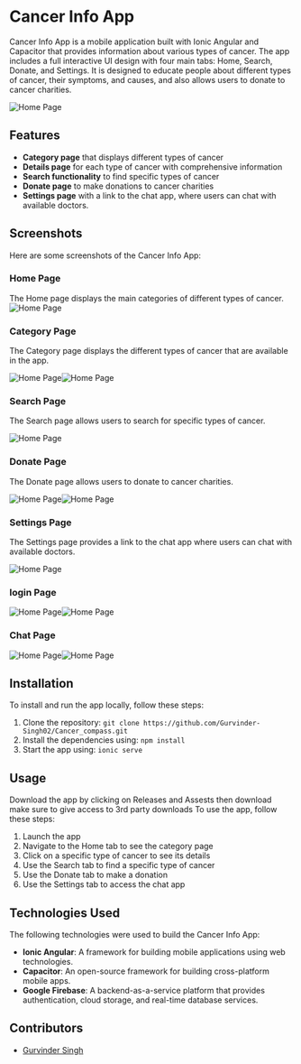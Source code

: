 # Cancer Info App

Cancer Info App is a mobile application built with Ionic Angular and Capacitor that provides information about various types of cancer. The app includes a full interactive UI design with four main tabs: Home, Search, Donate, and Settings. It is designed to educate people about different types of cancer, their symptoms, and causes, and also allows users to donate to cancer charities.

![Home Page](ScreenShots/mockup.png)


## Features

- **Category page** that displays different types of cancer
- **Details page** for each type of cancer with comprehensive information
- **Search functionality** to find specific types of cancer
- **Donate page** to make donations to cancer charities
- **Settings page** with a link to the chat app, where users can chat with available doctors.

## Screenshots

Here are some screenshots of the Cancer Info App:

### Home Page

The Home page displays the main categories of different types of cancer.
![Home Page](ScreenShots/home.jpg)


### Category Page

The Category page displays the different types of cancer that are available in the app.

![Home Page](ScreenShots/category.jpg)![Home Page](ScreenShots/category1.jpg)


### Search Page

The Search page allows users to search for specific types of cancer.

![Home Page](ScreenShots/search.jpg)

### Donate Page

The Donate page allows users to donate to cancer charities.

![Home Page](ScreenShots/donate.jpg)![Home Page](ScreenShots/donate1.jpg)

### Settings Page

The Settings page provides a link to the chat app where users can chat with available doctors.

![Home Page](ScreenShots/settings.jpg)

### login Page
![Home Page](ScreenShots/login.jpg)![Home Page](ScreenShots/login1.jpg) 

### Chat Page
![Home Page](ScreenShots/chat.jpg)![Home Page](ScreenShots/chat1.jpg)

## Installation

To install and run the app locally, follow these steps:

1. Clone the repository: `git clone https://github.com/Gurvinder-Singh02/Cancer_compass.git`
2. Install the dependencies using: `npm install`
3. Start the app using: `ionic serve`

## Usage
Download the app by clicking on Releases and Assests then download make sure to give access to 3rd party downloads
To use the app, follow these steps:

1. Launch the app
2. Navigate to the Home tab to see the category page
3. Click on a specific type of cancer to see its details
4. Use the Search tab to find a specific type of cancer
5. Use the Donate tab to make a donation
6. Use the Settings tab to access the chat app

## Technologies Used

The following technologies were used to build the Cancer Info App:

- **Ionic Angular**: A framework for building mobile applications using web technologies.
- **Capacitor**: An open-source framework for building cross-platform mobile apps.
- **Google Firebase**: A backend-as-a-service platform that provides authentication, cloud storage, and real-time database services.


## Contributors

- [Gurvinder Singh](https://github.com/Gurvinder-Singh02/)
